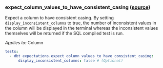 ### expect_column_values_to_have_consistent_casing ([source](https://github.com/calogica/dbt-expectations/blob/main/README.md#expect_column_values_to_have_consistent_casing))

Expect a column to have consistent casing. By setting `display_inconsistent_columns` to true, the number of inconsistent values in the column will be displayed in the terminal whereas the inconsistent values themselves will be returned if the SQL compiled test is run.

*Applies to:* Column

```yaml
tests:
  - dbt_expectations.expect_column_values_to_have_consistent_casing:
      display_inconsistent_columns: false # (Optional)
```